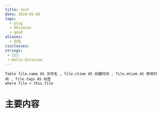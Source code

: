 ```yaml
---
title: test
date: 2024-05-08
tags:
  - blog
  - Obsidian
  - good
aliases:
  - 别名
cssclasses: 
strings:
 - 123
 - Hello Dataview
---
```


```dataview
Table file.name AS 文件名 , file.ctime AS 创建时间 , file.mtiem AS 修改时间 , file.tags AS 标签
where file = this.file
```

# 主要内容